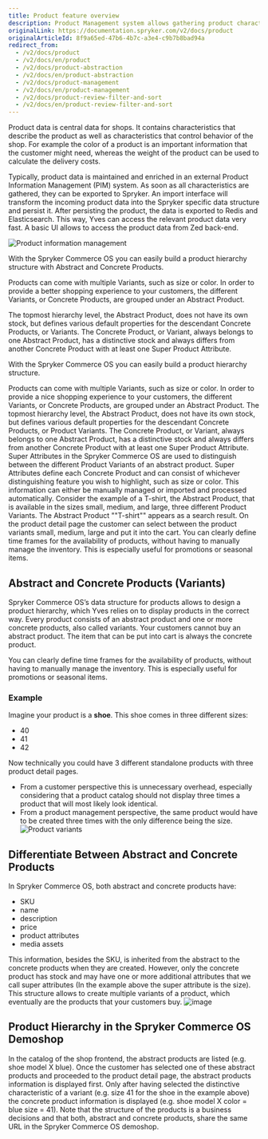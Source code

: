 ```yaml
---
title: Product feature overview
description: Product Management system allows gathering product characteristics and exported them to Spryker. Products can be managed in the Back Office and displayed in Yves
originalLink: https://documentation.spryker.com/v2/docs/product
originalArticleId: 8f9a65ed-47b6-4b7c-a3e4-c9b7b8bad94a
redirect_from:
  - /v2/docs/product
  - /v2/docs/en/product
  - /v2/docs/product-abstraction
  - /v2/docs/en/product-abstraction
  - /v2/docs/product-management
  - /v2/docs/en/product-management
  - /v2/docs/product-review-filter-and-sort
  - /v2/docs/en/product-review-filter-and-sort
---
```


Product data is central data for shops. It contains characteristics that describe the product as well as characteristics that control behavior of the shop. For example the color of a product is an important information that the customer might need, whereas the weight of the product can be used to calculate the delivery costs.

Typically, product data is maintained and enriched in an external Product Information Management (PIM) system. As soon as all characteristics are gathered, they can be exported to Spryker. An import interface will transform the incoming product data into the Spryker specific data structure and persist it. After persisting the product, the data is exported to Redis and Elasticsearch. This way, Yves can access the relevant product data very fast. A basic UI allows to access the product data from Zed back-end.

![Product information management](https://spryker.s3.eu-central-1.amazonaws.com/docs/Features/Product+Management/Product/product_information_management.png)

With the Spryker Commerce OS you can easily build a product hierarchy structure with Abstract and Concrete Products.

Products can come with multiple Variants, such as size or color. In order to provide a better shopping experience to your customers, the different Variants, or Concrete Products, are grouped under an Abstract Product.

The topmost hierarchy level, the Abstract Product, does not have its own stock, but defines various default properties for the descendant Concrete Products, or Variants. The Concrete Product, or Variant, always belongs to one Abstract Product, has a distinctive stock and always differs from another Concrete Product with at least one Super Product Attribute.

With the Spryker Commerce OS you can easily build a product hierarchy structure.

Products can come with multiple Variants, such as size or color. In order to provide a nice shopping experience to your customers, the different Variants, or Concrete Products, are grouped under an Abstract Product. The topmost hierarchy level, the Abstract Product, does not have its own stock, but defines various default properties for the descendant Concrete Products, or Product Variants. The Concrete Product, or Variant, always belongs to one Abstract Product, has a distinctive stock and always differs from another Concrete Product with at least one Super Product Attribute. Super Attributes in the Spryker Commerce OS are used to distinguish between the different Product Variants of an abstract product. Super Attributes define each Concrete Product and can consist of whichever distinguishing feature you wish to highlight, such as size or color. This information can either be manually managed or imported and processed automatically. Consider the example of a T-shirt, the Abstract Product, that is available in the sizes small, medium, and large, three different Product Variants. The Abstract Product ""T-shirt"" appears as a search result. On the product detail page the customer can select between the product variants small, medium, large and put it into the cart. You can clearly define time frames for the availability of products, without having to manually manage the inventory. This is especially useful for promotions or seasonal items.

## Abstract and Concrete Products (Variants)
Spryker Commerce OS’s data structure for products allows to design a product hierarchy, which Yves relies on to display products in the correct way. Every product consists of an abstract product and one or more concrete products, also called variants. Your customers cannot buy an abstract product. The item that can be put into cart is always the concrete product.

You can clearly define time frames for the availability of products, without having to manually manage the inventory. This is especially useful for promotions or seasonal items.

### Example
Imagine your product is a **shoe**. This shoe comes in three different sizes:

- 40
- 41
- 42

Now technically you could have 3 different standalone products with three product detail pages.

- From a customer perspective this is unnecessary overhead, especially considering that a product catalog should not display three times a product that will most likely look identical.
- From a product management perspective, the same product would have to be created three times with the only difference being the size.
![Product variants](https://spryker.s3.eu-central-1.amazonaws.com/docs/Features/Product+Management/Product+Abstraction/product_variants.png)

## Differentiate Between Abstract and Concrete Products
In Spryker Commerce OS, both abstract and concrete products have:

* SKU
* name
* description
* price
* product attributes
* media assets

This information, besides the SKU, is inherited from the abstract to the concrete products when they are created. However, only the concrete product has stock and may have one or more additional attributes that we call super attributes (In the example above the super attribute is the size). This structure allows to create multiple variants of a product, which eventually are the products that your customers buy.
![image](https://spryker.s3.eu-central-1.amazonaws.com/docs/Features/Product+Management/Product+Abstraction/producterd.png)

## Product Hierarchy in the Spryker Commerce OS Demoshop 
In the catalog of the shop frontend, the abstract products are listed (e.g. shoe model X blue). Once the customer has selected one of these abstract products and proceeded to the product detail page, the abstract products information is displayed first. Only after having selected the distinctive characteristic of a variant (e.g. size 41 for the shoe in the example above) the concrete product information is displayed (e.g. shoe model X color = blue size = 41). Note that the structure of the products is a business decisions and that both, abstract and concrete products, share the same URL in the Spryker Commerce OS demoshop.
